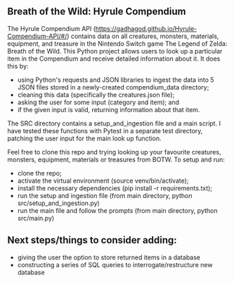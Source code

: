 ## Breath of the Wild: Hyrule Compendium

The Hyrule Compendium API (https://gadhagod.github.io/Hyrule-Compendium-API/#/) contains data on all creatures, monsters, materials, equipment, and treasure in the Nintendo Switch game The Legend of Zelda: Breath of the Wild. This Python project allows users to look up a particular item in the Compendium and receive detailed information about it. It does this by:

- using Python's requests and JSON libraries to ingest the data into 5 JSON files stored in a newly-created compendium_data directory;
- cleaning this data (specifically the creatures.json file);
- asking the user for some input (category and item); and
- if the given input is valid, returning information about that item.

The SRC directory contains a setup_and_ingestion file and a main script. I have tested these functions with Pytest in a separate test directory, patching the user input for the main look up function.

Feel free to clone this repo and trying looking up your favourite creatures, monsters, equipment, materials or treasures from BOTW. To setup and run:

- clone the repo;
- activate the virtual environment (source venv/bin/activate);
- install the necessary dependencies (pip install -r requirements.txt);
- run the setup and ingestion file (from main directory, python src/setup_and_ingestion.py)
- run the main file and follow the prompts (from main directory, python src/main.py)

## Next steps/things to consider adding:

- giving the user the option to store returned items in a database
- constructing a series of SQL queries to interrogate/restructure new database


